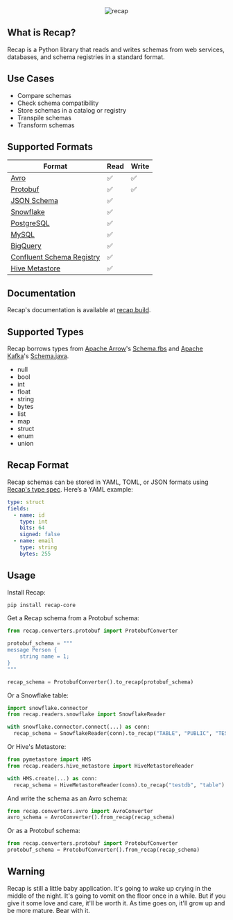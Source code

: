 <div align="center">
  <img src="https://github.com/recap-cloud/recap/blob/main/static/recap-logo.png?raw=true" alt="recap"></a>
</div>

## What is Recap?

Recap is a Python library that reads and writes schemas from web services, databases, and schema registries in a standard format.

## Use Cases

* Compare schemas
* Check schema compatibility
* Store schemas in a catalog or registry
* Transpile schemas
* Transform schemas

## Supported Formats

| Format      | Read | Write |
| ----------- | ----------- | ----------- |
| [Avro](https://recap.build/docs/converters/avro/) | ✅ | ✅ |
| [Protobuf](https://recap.build/docs/converters/protobuf/) | ✅ | ✅ |
| [JSON Schema](https://recap.build/docs/converters/json-schema/) | ✅ |  |
| [Snowflake](https://recap.build/docs/readers/snowflake/) | ✅ |  |
| [PostgreSQL](https://recap.build/docs/readers/postgresql/) | ✅ |  |
| [MySQL](https://recap.build/docs/readers/mysql/) | ✅ |  |
| [BigQuery](https://recap.build/docs/readers/bigquery/) | ✅ |  |
| [Confluent Schema Registry](https://recap.build/docs/readers/confluent-schema-registry/) | ✅ |  |
| [Hive Metastore](https://recap.build/docs/readers/hive-metastore/) | ✅ |  |

## Documentation

Recap's documentation is available at [recap.build](https://recap.build).

## Supported Types

Recap borrows types from [Apache Arrow](https://arrow.apache.org/)'s [Schema.fbs](https://github.com/apache/arrow/blob/main/format/Schema.fbs) and [Apache Kafka](https://kafka.apache.org/)'s [Schema.java](https://github.com/apache/kafka/blob/trunk/connect/api/src/main/java/org/apache/kafka/connect/data/Schema.java).

* null
* bool
* int
* float
* string
* bytes
* list
* map
* struct
* enum
* union

## Recap Format

Recap schemas can be stored in YAML, TOML, or JSON formats using [Recap's type spec](https://recap.build/specs/type). Here’s a YAML example:

```yaml
type: struct
fields:
  - name: id
    type: int
    bits: 64
    signed: false
  - name: email
    type: string
    bytes: 255
```

## Usage

Install Recap:

```bash
pip install recap-core
```

Get a Recap schema from a Protobuf schema:

```python
from recap.converters.protobuf import ProtobufConverter

protobuf_schema = """
message Person {
    string name = 1;
}
"""

recap_schema = ProtobufConverter().to_recap(protobuf_schema)
```

Or a Snowflake table:

```python
import snowflake.connector
from recap.readers.snowflake import SnowflakeReader

with snowflake.connector.connect(...) as conn:
  recap_schema = SnowflakeReader(conn).to_recap("TABLE", "PUBLIC", "TESTDB")
```

Or Hive's Metastore:

```python
from pymetastore import HMS
from recap.readers.hive_metastore import HiveMetastoreReader

with HMS.create(...) as conn:
  recap_schema = HiveMetastoreReader(conn).to_recap("testdb", "table")
```

And write the schema as an Avro schema:

```python
from recap.converters.avro import AvroConverter
avro_schema = AvroConverter().from_recap(recap_schema)
```

Or as a Protobuf schema:

```python
from recap.converters.protobuf import ProtobufConverter
protobuf_schema = ProtobufConverter().from_recap(recap_schema)
```

## Warning

Recap is still a little baby application. It's going to wake up crying in the middle of the night. It's going to vomit on the floor once in a while. But if you give it some love and care, it'll be worth it. As time goes on, it'll grow up and be more mature. Bear with it.
